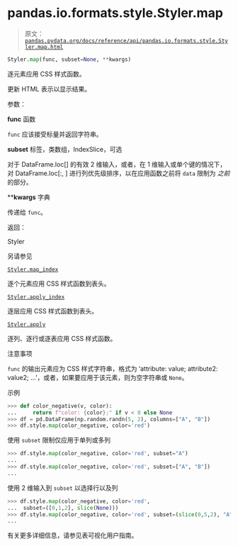 # pandas.io.formats.style.Styler.map

> 原文：[`pandas.pydata.org/docs/reference/api/pandas.io.formats.style.Styler.map.html`](https://pandas.pydata.org/docs/reference/api/pandas.io.formats.style.Styler.map.html)

```py
Styler.map(func, subset=None, **kwargs)
```

逐元素应用 CSS 样式函数。

更新 HTML 表示以显示结果。

参数：

**func** 函数

`func` 应该接受标量并返回字符串。

**subset** 标签，类数组，IndexSlice，可选

对于 DataFrame.loc[<subset>] 的有效 2 维输入，或者，在 1 维输入或单个键的情况下，对 DataFrame.loc[:, <subset>] 进行列优先级排序，以在应用函数之前将 `data` 限制为 *之前* 的部分。

****kwargs** 字典

传递给 `func`。

返回：

Styler

另请参见

[`Styler.map_index`](https://pandas.pydata.org/docs/reference/api/pandas.io.formats.style.Styler.map_index.html#pandas.io.formats.style.Styler.map_index "pandas.io.formats.style.Styler.map_index")

逐个元素应用 CSS 样式函数到表头。

[`Styler.apply_index`](https://pandas.pydata.org/docs/reference/api/pandas.io.formats.style.Styler.apply_index.html#pandas.io.formats.style.Styler.apply_index "pandas.io.formats.style.Styler.apply_index")

逐层应用 CSS 样式函数到表头。

[`Styler.apply`](https://pandas.pydata.org/docs/reference/api/pandas.io.formats.style.Styler.apply.html#pandas.io.formats.style.Styler.apply "pandas.io.formats.style.Styler.apply")

逐列、逐行或逐表应用 CSS 样式函数。

注意事项

`func` 的输出元素应为 CSS 样式字符串，格式为 ‘attribute: value; attribute2: value2; …’，或者，如果要应用于该元素，则为空字符串或 `None`。

示例

```py
>>> def color_negative(v, color):
...     return f"color: {color};" if v < 0 else None
>>> df = pd.DataFrame(np.random.randn(5, 2), columns=["A", "B"])
>>> df.style.map(color_negative, color='red') 
```

使用 `subset` 限制仅应用于单列或多列

```py
>>> df.style.map(color_negative, color='red', subset="A")
...  
>>> df.style.map(color_negative, color='red', subset=["A", "B"])
... 
```

使用 2 维输入到 `subset` 以选择行以及列

```py
>>> df.style.map(color_negative, color='red',
...  subset=([0,1,2], slice(None)))  
>>> df.style.map(color_negative, color='red', subset=(slice(0,5,2), "A"))
... 
```

有关更多详细信息，请参见表可视化用户指南。
